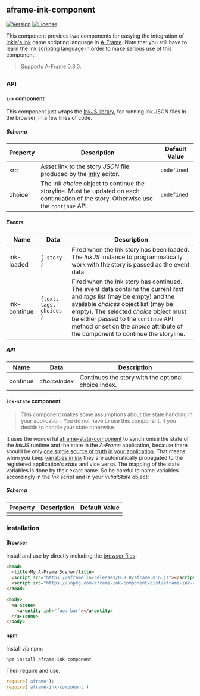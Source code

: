 ## aframe-ink-component

[![Version](http://img.shields.io/npm/v/aframe-ink-component.svg?style=flat-square)](https://npmjs.org/package/aframe-ink-component)
[![License](http://img.shields.io/npm/l/aframe-ink-component.svg?style=flat-square)](https://npmjs.org/package/aframe-ink-component)

This component provides two components for easying the integration of [Inkle's Ink](https://www.inklestudios.com/ink/) game scripting language in [A-Frame](https://aframe.io). Note that you still have to learn [the Ink scripting language](https://github.com/inkle/ink/blob/master/Documentation/WritingWithInk.md) in order to make serious use of this component.

> Supports A-Frame 0.8.0.

## 

### API

#### `ink` component

This component just wraps the [InkJS library](https://github.com/y-lohse/inkjs), for running Ink JSON files in the browser, in a few lines of code. 

##### Schema
| Property | Description | Default Value |
| -------- | ----------- | ------------- |
| src | Asset link to the story _JSON_ file produced by the [Inky](https://github.com/inkle/inky) editor. | `undefined` |
| choice | The Ink _choice_ object to continue the storyline. Must be updated on each continuation of the story. Otherwise use the `continue` API. | `undefined` |

##### Events
| Name | Data | Description |
| -------- | ----------- | ------------- |
| ink-loaded | `{ story }` | Fired when the Ink story has been loaded. The _InkJS_ instance to programmatically work with the story is passed as the event data. |
| ink-continue | `{text, tags, choices }` | Fired when the Ink story has continued. The event data contains the current _text_ and _tags_ list (may be empty) and the available _choices_ object list (may be empty). The selected _choice_ object must be either passed to the `continue` API method or set on the _choice_ attribute of the component to continue the storyline. |

##### API
| Name | Data | Description |
| -------- | ----------- | ------------- |
| continue | _choiceIndex_ | Continues the story with the optional choice index. |

#### `ink-state` component

> This component makes some assumptions about the state handling in your application. 
> You do not have to use this component, if you decide to handle your state otherwise.

It uses the wonderful [aframe-state-component](https://github.com/ngokevin/kframe/tree/master/components/state) to synchronise the state of the _InkJS_ runtime and the state in the _A-Frame_ application, because there should be only [one single source of truth in your application](https://redux.js.org/introduction/three-principles). That means when you keep [variables in _Ink_](https://github.com/inkle/ink/blob/master/Documentation/WritingWithInk.md#part-3-variables-and-logic) they are automatically propagated to the registered application's _state_ and vice versa. The mapping of the state variables is done by their exact name. So be careful to name variables accordingly in the _Ink_ script and in your _initialState_ object!


##### Schema
| Property | Description | Default Value |
| -------- | ----------- | ------------- |
|          |             |               |


### Installation

#### Browser

Install and use by directly including the [browser files](dist):

```html
<head>
  <title>My A-Frame Scene</title>
  <script src="https://aframe.io/releases/0.8.0/aframe.min.js"></script>
  <script src="https://unpkg.com/aframe-ink-component/dist/aframe-ink-component.min.js"></script>
</head>

<body>
  <a-scene>
    <a-entity ink="foo: bar"></a-entity>
  </a-scene>
</body>
```

#### npm

Install via npm:

```bash
npm install aframe-ink-component
```

Then require and use.

```js
require('aframe');
require('aframe-ink-component');
```
